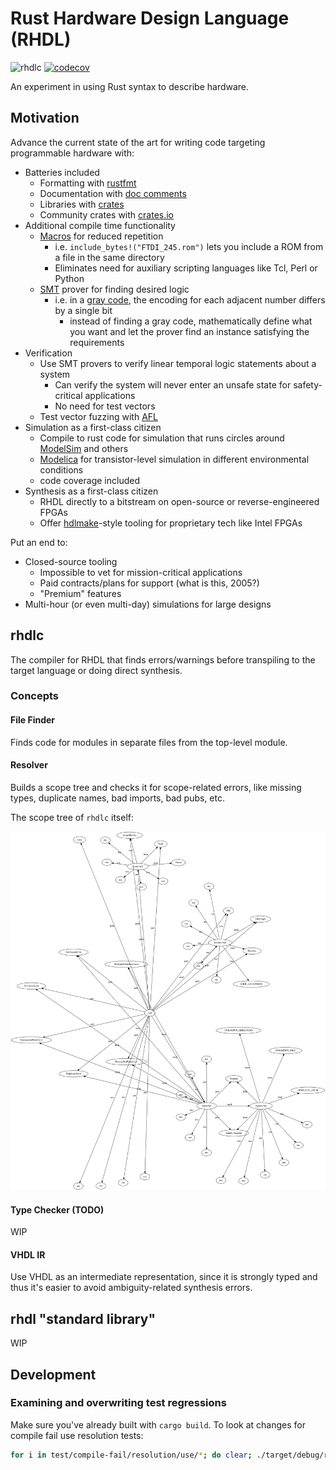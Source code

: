 # Rust Hardware Design Language (RHDL)

![rhdlc](https://github.com/rhdl/rhdlc/workflows/rhdlc/badge.svg) [![codecov](https://codecov.io/gh/rhdl/rhdlc/branch/master/graph/badge.svg)](https://codecov.io/gh/rhdl/rhdlc)

An experiment in using Rust syntax to describe hardware.

## Motivation

Advance the current state of the art for writing code targeting programmable hardware with:

* Batteries included
   * Formatting with [rustfmt](https://github.com/rust-lang/rustfmt)
   * Documentation with [doc comments](https://doc.rust-lang.org/stable/rust-by-example/meta/doc.html)
   * Libraries with [crates](https://doc.rust-lang.org/book/ch07-01-packages-and-crates.html)
   * Community crates with [crates.io](https://crates.io/)
* Additional compile time functionality
    * [Macros](https://doc.rust-lang.org/rust-by-example/macros.html) for reduced repetition
        * i.e. `include_bytes!("FTDI_245.rom")` lets you include a ROM from a file in the same directory
        * Eliminates need for auxiliary scripting languages like Tcl, Perl or Python
    * [SMT](https://en.wikipedia.org/wiki/Satisfiability_modulo_theories) prover for finding desired logic
        * i.e. in a [gray code](https://en.wikipedia.org/wiki/Gray_code), the encoding for each adjacent number differs by a single bit
            * instead of finding a gray code, mathematically define what you want and let the prover find an instance satisfying the requirements
* Verification
    * Use SMT provers to verify linear temporal logic statements about a system
         * Can verify the system will never enter an unsafe state for safety-critical applications
         * No need for test vectors
    * Test vector fuzzing with [AFL](https://github.com/rust-fuzz/afl.rs)
* Simulation as a first-class citizen
    * Compile to rust code for simulation that runs circles around [ModelSim](https://en.wikipedia.org/wiki/ModelSim) and others
    * [Modelica](https://en.wikipedia.org/wiki/Modelica) for transistor-level simulation in different environmental conditions
    * code coverage included
* Synthesis as a first-class citizen
    * RHDL directly to a bitstream on open-source or reverse-engineered FPGAs
    * Offer [hdlmake](https://ohwr.org/projects/hdl-make)-style tooling for proprietary tech like Intel FPGAs


Put an end to:

* Closed-source tooling
    * Impossible to vet for mission-critical applications
    * Paid contracts/plans for support (what is this, 2005?)
    * "Premium" features
* Multi-hour (or even multi-day) simulations for large designs

## rhdlc

The compiler for RHDL that finds errors/warnings before transpiling to the target language or doing direct synthesis.

### Concepts

#### File Finder

Finds code for modules in separate files from the top-level module.

#### Resolver

Builds a scope tree and checks it for scope-related errors, like missing types, duplicate names, bad imports, bad pubs, etc.

The scope tree of `rhdlc` itself:

![Scope tree](scope.svg)

#### Type Checker (TODO)

WIP

#### VHDL IR

Use VHDL as an intermediate representation, since it is strongly typed and thus it's easier to avoid ambiguity-related synthesis errors.

## rhdl "standard library"

WIP

## Development

### Examining and overwriting test regressions

Make sure you've already built with `cargo build`. To look at changes for compile fail use resolution tests:

```bash
for i in test/compile-fail/resolution/use/*; do clear; ./target/debug/rhdlc ./$i/top.rhdl 2>&1 | diff -wrt --color=auto $i/expected.txt -; echo $i; read proceed; [ $proceed == "y" ] && ./target/debug/rhdlc ./$i/top.rhdl 2>$i/expected.txt; done
```
